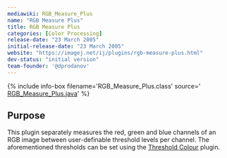 ```yaml
---
mediawiki: RGB_Measure_Plus
name: "RGB Measure Plus"
title: RGB Measure Plus
categories: [Color Processing]
release-date: "23 March 2005"
initial-release-date: "23 March 2005"
website: "https://imagej.net/ij/plugins/rgb-measure-plus.html"
dev-status: "initial version"
team-founder: '@dprodanov'
---
```


{% include info-box filename='RGB\_Measure\_Plus.class' source=' [RGB\_Measure\_Plus.java](https://imagej.net/ij/plugins/download/RGB_Measure_Plus.java)'  %}

## Purpose

This plugin separately measures the red, green and blue channels of an RGB image between user-definable threshold levels per channel. The aforementioned thresholds can be set using the [Threshold Colour](Threshold_Colour) plugin.

 
